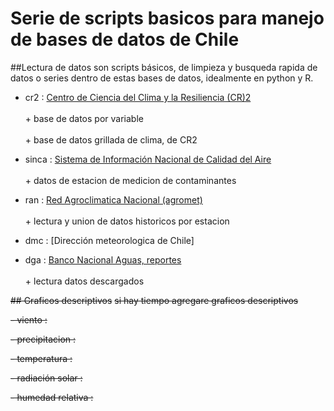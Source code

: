 
# Serie de scripts basicos para manejo de bases de datos de Chile




##Lectura de datos
son scripts básicos, de limpieza y busqueda rapida de datos o series dentro de
estas bases de datos, idealmente en python y R.<br/>


* cr2     : [Centro de Ciencia del Clima y la Resiliencia (CR)2](http://www.cr2.cl)<br/>
           <br>+ base de datos por variable<br/>
           <br>+ base de datos grillada de clima, de CR2<br/>

* sinca   : [Sistema de Información Nacional de Calidad del Aire](https://sinca.mma.gob.cl/)<br/>
           <br>+ datos de estacion de medicion de contaminantes<br/>

* ran     : [Red Agroclimatica Nacional (agromet)](http://www.agromet.cl)<br/>
           <br>+ lectura y union de datos historicos por estacion<br/>

* dmc     : [Dirección meteorologica de Chile]<br/>

* dga     : [Banco Nacional Aguas, reportes](http://snia.dga.cl/BNAConsultas/reportes)<br/>
           <br>+ lectura datos descargados<br/>


~~## Graficos descriptivos~~
~~si hay tiempo agregare graficos descriptivos~~

~~- viento            :~~

~~- precipitacion     :~~

~~- temperatura       :~~

~~- radiación solar   :~~

~~- humedad relativa  :~~
